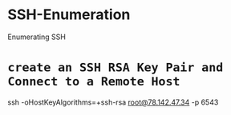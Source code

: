 # SSH-Enumeration
Enumerating SSH

# `create an SSH RSA Key Pair and Connect to a Remote Host`
ssh -oHostKeyAlgorithms=+ssh-rsa root@78.142.47.34 -p 6543
